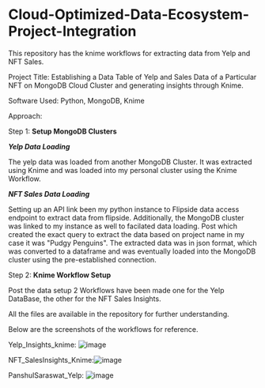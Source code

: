 # Cloud-Optimized-Data-Ecosystem-Project-Integration

This repository has the knime workflows for extracting data from Yelp and NFT Sales.

Project Title: Establishing a Data Table of Yelp and Sales Data of a Particular NFT on MongoDB Cloud Cluster and generating insights through Knime.

Software Used: Python, MongoDB, Knime

Approach: 

Step 1: **Setup MongoDB Clusters**

**_Yelp Data Loading_**

The yelp data was loaded from another MongoDB Cluster. It was extracted using Knime and was loaded into my personal cluster using the Knime Workflow.

**_NFT Sales Data Loading_**

Setting up an API link been my python instance to Flipside data access endpoint to extract data from flipside. Additionally, the MongoDB cluster was linked to my instance as well to facilated data loading. Post which created the exact query to extract the data based on project name in my case it was "Pudgy Penguins". The extracted data was in json format, which was converted to a dataframe and was eventually loaded into the MongoDB cluster using the pre-established connection.

Step 2: **Knime Workflow Setup**

Post the data setup 2 Workflows have been made one for the Yelp DataBase, the other for the NFT Sales Insights.

All the files are available in the repository for further understanding.

Below are the screenshots of the workflows for reference.

Yelp_Insights_knime: ![image](https://github.com/panshul24/Cloud-Optimized-Data-Ecosystem-Project-Integration/assets/68370779/71f14e07-9470-4198-82f4-0ed97bf20bc8)

NFT_SalesInsights_Knime:![image](https://github.com/panshul24/Cloud-Optimized-Data-Ecosystem-Project-Integration/assets/68370779/75f160af-eb50-4913-91ca-c3d2b463d456)

PanshulSaraswat_Yelp: ![image](https://github.com/panshul24/Cloud-Optimized-Data-Ecosystem-Project-Integration/assets/68370779/4413688a-354a-4d37-81f9-cf7e844af5e2)


